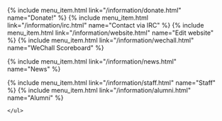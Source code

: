 <div id="sidemenu">
    <ul>
{% include menu_item.html link="/information/donate.html" name="Donate!" %}
{% include menu_item.html link="/information/irc.html" name="Contact&nbsp;via&nbsp;IRC" %}
{% include menu_item.html link="/information/website.html" name="Edit website" %}
{% include menu_item.html link="/information/wechall.html" name="WeChall&nbsp;Scoreboard" %}

{% include menu_item.html link="/information/news.html" name="News" %}

{% include menu_item.html link="/information/staff.html" name="Staff" %}
{% include menu_item.html link="/information/alumni.html" name="Alumni" %}

    </ul>
</div>

